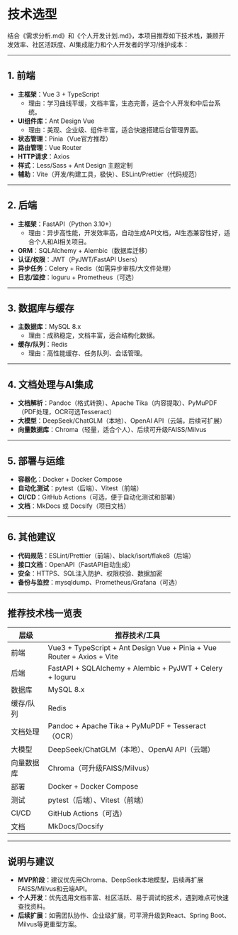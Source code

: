 # 技术选型

结合《需求分析.md》和《个人开发计划.md》，本项目推荐如下技术栈，兼顾开发效率、社区活跃度、AI集成能力和个人开发者的学习/维护成本：

---

## 1. 前端

- **主框架**：Vue 3 + TypeScript
  - 理由：学习曲线平缓，文档丰富，生态完善，适合个人开发和中后台系统。
- **UI组件库**：Ant Design Vue
  - 理由：美观、企业级、组件丰富，适合快速搭建后台管理界面。
- **状态管理**：Pinia（Vue官方推荐）
- **路由管理**：Vue Router
- **HTTP请求**：Axios
- **样式**：Less/Sass + Ant Design 主题定制
- **辅助**：Vite（开发/构建工具，极快）、ESLint/Prettier（代码规范）

---

## 2. 后端

- **主框架**：FastAPI（Python 3.10+）
  - 理由：异步高性能，开发效率高，自动生成API文档，AI生态兼容性好，适合个人和AI相关项目。
- **ORM**：SQLAlchemy + Alembic（数据库迁移）
- **认证/权限**：JWT（PyJWT/FastAPI Users）
- **异步任务**：Celery + Redis（如需异步审核/大文件处理）
- **日志/监控**：loguru + Prometheus（可选）

---

## 3. 数据库与缓存

- **主数据库**：MySQL 8.x
  - 理由：成熟稳定，文档丰富，适合结构化数据。
- **缓存/队列**：Redis
  - 理由：高性能缓存、任务队列、会话管理。

---

## 4. 文档处理与AI集成

- **文档解析**：Pandoc（格式转换）、Apache Tika（内容提取）、PyMuPDF（PDF处理，OCR可选Tesseract）
- **大模型**：DeepSeek/ChatGLM（本地）、OpenAI API（云端，后续可扩展）
- **向量数据库**：Chroma（轻量，适合个人）、后续可升级FAISS/Milvus

---

## 5. 部署与运维

- **容器化**：Docker + Docker Compose
- **自动化测试**：pytest（后端）、Vitest（前端）
- **CI/CD**：GitHub Actions（可选，便于自动化测试和部署）
- **文档**：MkDocs 或 Docsify（项目文档）

---

## 6. 其他建议

- **代码规范**：ESLint/Prettier（前端）、black/isort/flake8（后端）
- **接口文档**：OpenAPI（FastAPI自动生成）
- **安全**：HTTPS、SQL注入防护、权限校验、数据加密
- **备份与监控**：mysqldump、Prometheus/Grafana（可选）

---

## 推荐技术栈一览表

| 层级         | 推荐技术/工具                  |
|--------------|-------------------------------|
| 前端         | Vue3 + TypeScript + Ant Design Vue + Pinia + Vue Router + Axios + Vite |
| 后端         | FastAPI + SQLAlchemy + Alembic + PyJWT + Celery + loguru |
| 数据库       | MySQL 8.x                     |
| 缓存/队列    | Redis                         |
| 文档处理     | Pandoc + Apache Tika + PyMuPDF + Tesseract（OCR） |
| 大模型       | DeepSeek/ChatGLM（本地）、OpenAI API（云端） |
| 向量数据库   | Chroma（可升级FAISS/Milvus）  |
| 部署         | Docker + Docker Compose       |
| 测试         | pytest（后端）、Vitest（前端）|
| CI/CD        | GitHub Actions（可选）        |
| 文档         | MkDocs/Docsify                |

---

## 说明与建议

- **MVP阶段**：建议优先用Chroma、DeepSeek本地模型，后续再扩展FAISS/Milvus和云端API。
- **个人开发**：优先选用文档丰富、社区活跃、易于调试的技术，遇到难点可快速查找资料。
- **后续扩展**：如需团队协作、企业级扩展，可平滑升级到React、Spring Boot、Milvus等更重型方案。 